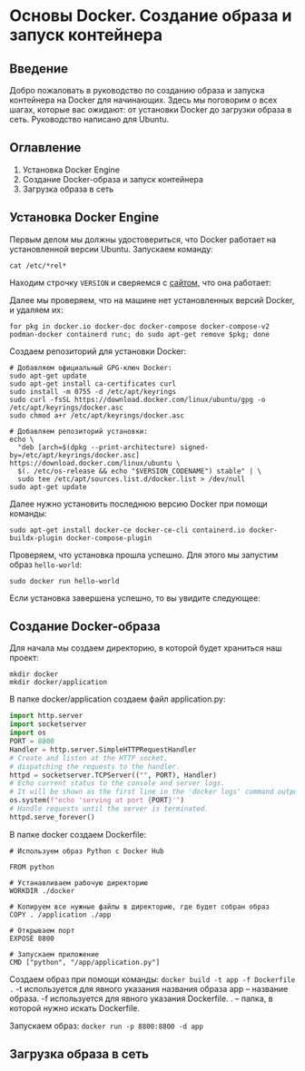 # Основы Docker. Создание образа и запуск контейнера
## Введение
Добро пожаловать в руководство по созданию образа и запуска контейнера на Docker для начинающих. Здесь мы поговорим о всех шагах, которые вас ожидают: от установки Docker до загрузки образа в сеть. Руководство написано для Ubuntu.
## Оглавление
1.	Установка Docker Engine
2.	Создание Docker-образа и запуск контейнера
3.	Загрузка образа в сеть
## Установка Docker Engine
Первым делом мы должны удостовериться, что Docker работает на установленной версии Ubuntu. Запускаем команду:

```
cat /etc/*rel*
```

Находим строчку `VERSION` и сверяемся с [сайтом](https://docs.docker.com/engine/install/ubuntu/), что она работает:
 

Далее мы проверяем, что на машине нет установленных версий Docker, и удаляем их:

```
for pkg in docker.io docker-doc docker-compose docker-compose-v2 podman-docker containerd runc; do sudo apt-get remove $pkg; done
```

Создаем репозиторий для установки Docker:

```
# Добавляем официальный GPG-ключ Docker:
sudo apt-get update
sudo apt-get install ca-certificates curl
sudo install -m 0755 -d /etc/apt/keyrings
sudo curl -fsSL https://download.docker.com/linux/ubuntu/gpg -o /etc/apt/keyrings/docker.asc
sudo chmod a+r /etc/apt/keyrings/docker.asc

# Добавляем репозиторий установки:
echo \
  "deb [arch=$(dpkg --print-architecture) signed-by=/etc/apt/keyrings/docker.asc] https://download.docker.com/linux/ubuntu \
  $(. /etc/os-release && echo "$VERSION_CODENAME") stable" | \
  sudo tee /etc/apt/sources.list.d/docker.list > /dev/null
sudo apt-get update
```

Далее нужно установить последнюю версию Docker при помощи команды:

```
sudo apt-get install docker-ce docker-ce-cli containerd.io docker-buildx-plugin docker-compose-plugin
```

Проверяем, что установка прошла успешно. Для этого мы запустим образ `hello-world`:

```
sudo docker run hello-world
```

Если установка завершена успешно, то вы увидите следующее:

##  Создание Docker-образа
Для начала мы создаем директорию, в которой будет храниться наш проект:

```
mkdir docker
mkdir docker/application
```

В папке docker/application создаем файл application.py:

```python
import http.server
import socketserver
import os
PORT = 8800
Handler = http.server.SimpleHTTPRequestHandler
# Create and listen at the HTTP socket, 
# dispatching the requests to the handler.
httpd = socketserver.TCPServer(("", PORT), Handler)
# Echo current status to the console and server logs. 
# It will be shown as the first line in the 'docker logs' command output.
os.system(f"echo 'serving at port {PORT}'")
# Handle requests until the server is terminated.
httpd.serve_forever()
```

В папке docker создаем Dockerfile:

```Docker
# Используем образ Python с Docker Hub

FROM python 

# Устанавливаем рабочую директорию
WORKDIR ./docker

# Копируем все нужные файлы в директорию, где будет собран образ
COPY . /application ./app

# Открываем порт
EXPOSE 8800

# Запускаем приложение
CMD ["python", "/app/application.py"]
```

Создаем образ при помощи команды:
`docker build -t app -f Dockerfile .`
-t используется для явного указания названия образа
app – название образа.
-f используется для явного указания Dockerfile.
. – папка, в которой нужно искать Dockerfile.

Запускаем образ:
`docker run -p 8800:8800 -d app`
## Загрузка образа в сеть
